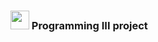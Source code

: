 ### <img src="https://github.com/ATemova/sys3-project/blob/main/logo.png" width="30"> Programming III project
